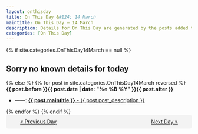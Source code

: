 ```yaml
---
layout: onthisday
title: On This Day &#124; 14 March
maintitle: On This Day — 14 March
description: Details for On This Day are generated by the posts added to the website so the content is subject to changes/updates over time.
categories: [On This Day]
---
```


{% if site.categories.OnThisDay14March == null %}
<h2>Sorry no known details for today</h2>
{% else %}
{% for post in site.categories.OnThisDay14March reversed %}
<strong>{{ post.before }}{{ post.date | date: "%e %B %Y" }}{{ post.after }}</strong>
<ul>
<li> ——: <a class="{{ post.class }}" href="{{ post.url }}"><strong>{{ post.maintitle }}</strong> - {{ post.post_description }}</a></li>
</ul>
{% endfor %}
{% endif %}
<br />
<div style="background-color: #f3f3f3; padding: 10px; border-radius: 5px; text-align: center; display: flex; justify-content: space-evenly;">
<a href="/onthisday/03/03-13">« Previous Day</a>
<span style="visibility:hidden;">[ Visit Leap Year February 29 ]</span>
<a href="/onthisday/03/03-15">Next Day »</a>
</div>
